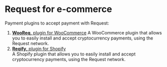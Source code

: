 # Request for e-commerce

Payment plugins to accept payment with Request:

1. [**WooReq,** plugin for WooCommerce](https://wooreq.com/) A WooCommerce plugin that allows you to easily install and accept cryptocurrency payments, using the Request network.   
2. [**Reqify,** plugin for Shopify](https://reqify.io)  
   A Shopify plugin that allows you to easily install and accept cryptocurrency payments, using the Request network. 

